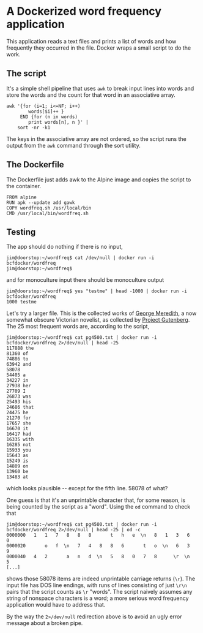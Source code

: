 # A Dockerized word frequency application

This application reads a text files and prints a list of words and how
frequently they occurred in the file.  Docker wraps a small script to
do the work.

## The script

It's a simple shell pipeline that uses `awk` to break input lines into
words and store the words and the count for that word in an
associative array.

````
awk '{for (i=1; i<=NF; i++)
        words[$i]++ }
     END {for (n in words)
        print words[n], n }' |
    sort -nr -k1

````

The keys in the associative array are not ordered, so the script runs
the output from the `awk` command through the sort utility.

## The Dockerfile

The Dockerfile just adds awk to the Alpine image and copies the script
to the container.

````
FROM alpine
RUN apk --update add gawk
COPY wordfreq.sh /usr/local/bin
CMD /usr/local/bin/wordfreq.sh
````

## Testing

The app should do nothing if there is no input,

````
jim@doorstop:~/wordfreq$ cat /dev/null | docker run -i bcfdocker/wordfreq
jim@doorstop:~/wordfreq$ 
````

and for monoculture input there should be monoculture output

````
jim@doorstop:~/wordfreq$ yes "testme" | head -1000 | docker run -i bcfdocker/wordfreq
1000 testme
````

Let's try a larger file.  This is the collected works of [George
Meredith](https://en.wikipedia.org/wiki/George_Meredith), a now
somewhat obscure Victorian novelist, as collected by [Project
Gutenberg](http://www.gutenberg.org/cache/epub/4500/pg4500.txt). The
25 most frequent words are, according to the script,

````
jim@doorstop:~/wordfreq$ cat pg4500.txt | docker run -i bcfdocker/wordfreq 2>/dev/null | head -25
117888 the
81360 of
74886 to
63942 and
58078 
54405 a
34227 in
27938 her
27709 I
26873 was
25493 his
24686 that
24475 he
21270 for
17657 she
16670 it
16417 had
16335 with
16285 not
15933 you
15643 as
15249 is
14809 on
13960 be
13483 at
````
which looks plausible -- except for the fifth line.  58078 of what?

One guess is that it's an unprintable character that, for some reason,
is being counted by the script as a "word".  Using the `od` command to
check that

````
jim@doorstop:~/wordfreq$ cat pg4500.txt | docker run -i bcfdocker/wordfreq 2>/dev/null | head -25 | od -c
0000000   1   1   7   8   8   8       t   h   e  \n   8   1   3   6   0
0000020       o   f  \n   7   4   8   8   6       t   o  \n   6   3   9
0000040   4   2       a   n   d  \n   5   8   0   7   8      \r  \n   5
[...]
````

shows those 58078 items are indeed unprintable carriage returns
(`\r`).  The input file has DOS line endings, with runs of lines
consisting of just `\r\n` pairs that the script counts as `\r`
"words".  The script naively assumes any string of nonspace characters
is a word; a more serious word frequency application would have to
address that.

By the way the `2>/dev/null` redirection above is to avoid an ugly
error message about a broken pipe.
